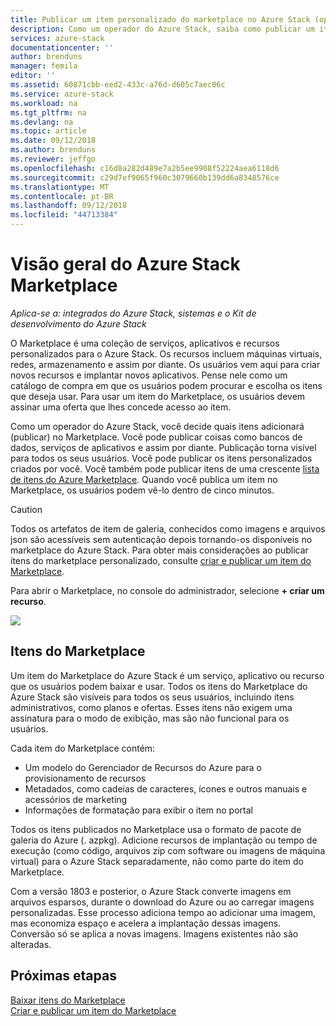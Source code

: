 ```yaml
---
title: Publicar um item personalizado do marketplace no Azure Stack (operador de nuvem) | Microsoft Docs
description: Como um operador do Azure Stack, saiba como publicar um item personalizado do marketplace no Azure Stack.
services: azure-stack
documentationcenter: ''
author: brenduns
manager: femila
editor: ''
ms.assetid: 60871cbb-eed2-433c-a76d-d605c7aec06c
ms.service: azure-stack
ms.workload: na
ms.tgt_pltfrm: na
ms.devlang: na
ms.topic: article
ms.date: 09/12/2018
ms.author: brenduns
ms.reviewer: jeffgo
ms.openlocfilehash: c16d8a282d489e7a2b5ee9908f52224aea6118d6
ms.sourcegitcommit: c29d7ef9065f960c3079660b139dd6a8348576ce
ms.translationtype: MT
ms.contentlocale: pt-BR
ms.lasthandoff: 09/12/2018
ms.locfileid: "44713384"
---
```

# <a name="the-azure-stack-marketplace-overview"></a>Visão geral do Azure Stack Marketplace

*Aplica-se a: integrados do Azure Stack, sistemas e o Kit de desenvolvimento do Azure Stack*

O Marketplace é uma coleção de serviços, aplicativos e recursos personalizados para o Azure Stack. Os recursos incluem máquinas virtuais, redes, armazenamento e assim por diante. Os usuários vem aqui para criar novos recursos e implantar novos aplicativos. Pense nele como um catálogo de compra em que os usuários podem procurar e escolha os itens que deseja usar. Para usar um item do Marketplace, os usuários devem assinar uma oferta que lhes concede acesso ao item.

Como um operador do Azure Stack, você decide quais itens adicionará (publicar) no Marketplace. Você pode publicar coisas como bancos de dados, serviços de aplicativos e assim por diante. Publicação torna visível para todos os seus usuários. Você pode publicar os itens personalizados criados por você. Você também pode publicar itens de uma crescente [lista de itens do Azure Marketplace](azure-stack-marketplace-azure-items.md). Quando você publica um item no Marketplace, os usuários podem vê-lo dentro de cinco minutos.

> [!Caution]  
> Todos os artefatos de item de galeria, conhecidos como imagens e arquivos json são acessíveis sem autenticação depois tornando-os disponíveis no marketplace do Azure Stack. Para obter mais considerações ao publicar itens do marketplace personalizado, consulte [criar e publicar um item do Marketplace](azure-stack-create-and-publish-marketplace-item.md).

Para abrir o Marketplace, no console do administrador, selecione **+ criar um recurso**.

![](media/azure-stack-publish-custom-marketplace-item/image1.png)

## <a name="marketplace-items"></a>Itens do Marketplace
Um item do Marketplace do Azure Stack é um serviço, aplicativo ou recurso que os usuários podem baixar e usar. Todos os itens do Marketplace do Azure Stack são visíveis para todos os seus usuários, incluindo itens administrativos, como planos e ofertas. Esses itens não exigem uma assinatura para o modo de exibição, mas são não funcional para os usuários.

Cada item do Marketplace contém:

* Um modelo do Gerenciador de Recursos do Azure para o provisionamento de recursos
* Metadados, como cadeias de caracteres, ícones e outros manuais e acessórios de marketing
* Informações de formatação para exibir o item no portal

Todos os itens publicados no Marketplace usa o formato de pacote de galeria do Azure (. azpkg). Adicione recursos de implantação ou tempo de execução (como código, arquivos zip com software ou imagens de máquina virtual) para o Azure Stack separadamente, não como parte do item do Marketplace. 

Com a versão 1803 e posterior, o Azure Stack converte imagens em arquivos esparsos, durante o download do Azure ou ao carregar imagens personalizadas. Esse processo adiciona tempo ao adicionar uma imagem, mas economiza espaço e acelera a implantação dessas imagens. Conversão só se aplica a novas imagens.  Imagens existentes não são alteradas. 

## <a name="next-steps"></a>Próximas etapas
[Baixar itens do Marketplace](azure-stack-download-azure-marketplace-item.md)  
[Criar e publicar um item do Marketplace](azure-stack-create-and-publish-marketplace-item.md)

